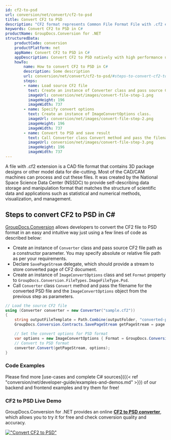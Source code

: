 ```yaml
---
id: cf2-to-psd
url: conversion/net/convert/cf2-to-psd
title: Convert CF2 to PSD
description: "CF2 format represents Common File Format File with .cf2 extension. Learn how to convert CF2 to PSD file programmatically in C# language using GroupDocs.Conversion for .NET library."
keywords: Convert CF2 to PSD in C#
productName: GroupDocs.Conversion for .NET
structuredData:
    productCode: conversion
    productPlatform: net
    appName: Convert CF2 to PSD in C#
    appDescription: Convert CF2 to PSD natively with high performance using C# language and server side GroupDocs.Conversion for .NET APIs, without the use of any software like Microsoft or Open Office.
    howTo:
        name: How to convert CF2 to PSD in C# 
        description: Some description
        url: conversion/net/convert/cf2-to-psd/#steps-to-convert-cf2-to-psd-in-c
        steps:
        - name: Load source CF2 file 
          text: Create an instance of Converter class and pass source CF2 file path as a constructor parameter. You may specify absolute or relative file path as per your requirements. 
          imageUrl: conversion/net/images/convert-file-step-1.png
          imageHeight: 196
          imageWidth: 737
        - name: Specify convert options 
          text: Create an instance of ImageConvertOptions class.
          imageUrl: conversion/net/images/convert-file-step-2.png
          imageHeight: 196
          imageWidth: 737
        - name: Convert to PSD and save result 
          text: Call Converter class Convert method and pass the filename for the converted HTML file and the ImageConvertOptions object from the previous step as parameters.
          imageUrl: conversion/net/images/convert-file-step-3.png
          imageHeight: 196
          imageWidth: 737
---
```


A file with .cf2 extension is a CAD file format that contains 3D package designs or other model data for die-cutting. Most of the CAD/CAM machines can process and cut these files. It was created by the National Space Science Data Center (NSSDC) to provide self-describing data storage and manipulation format that matches the structure of scientific data and applications such as statistical and numerical methods, visualization, and management. 

## Steps to convert CF2 to PSD in C#

[GroupDocs.Conversion](https://products.groupdocs.com/conversion/net) allows developers to convert the CF2 file to PSD format in an easy and intuitive way just using a few lines of code as described below:

* Create an instance of `Converter` class and pass source CF2 file path as a constructor parameter. You may specify absolute or relative file path as per your requirements. 
* Declare `SavePageStream` delegate, which should provide a stream to store converted page of CF2 document.
* Create an instance of `ImageConvertOptions` class and set `Format` property to `GroupDocs.Conversion.FileTypes.ImageFileType.Psd`.
* Call `Converter` class `Convert` method and pass the filename for the converted PSD file and the `ImageConvertOptions` object from the previous step as parameters.

```csharp
// Load the source CF2 file
using (Converter converter = new Converter("sample.cf2"))
{
    string outputFileTemplate = Path.Combine(outputFolder, "converted-page-{0}.psd");
    GroupDocs.Conversion.Contracts.SavePageStream getPageStream = page => new FileStream(string.Format(outputFileTemplate, page), FileMode.Create);

    // Set the convert options for PSD format
    var options = new ImageConvertOptions { Format = GroupDocs.Conversion.FileTypes.ImageFileType.Psd };   
    // Convert to PSD format
    converter.Convert(getPageStream, options);
}
```

### Code Examples

Please find more [use-cases and complete C# sources]({{< ref "conversion/net/developer-guide/examples-and-demos.md" >}}) of our backend and frontend examples and try them for free!

### CF2 to PSD Live Demo

GroupDocs.Conversion for .NET provides an online [**CF2 to PSD converter**](https://products.groupdocs.app/conversion/cf2-to-psd), which allows you to try it for free and check conversion quality and accuracy.

[!["Convert CF2 to PSD"](conversion/net/images/convert-to-psd/convert-cf2-to-psd.png)](https://products.groupdocs.app/conversion/cf2-to-psd)
